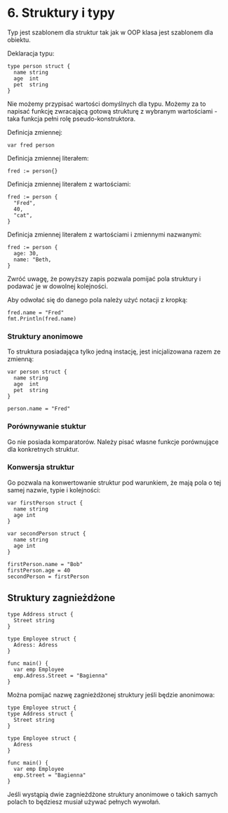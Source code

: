 # 6. Struktury i typy

Typ jest szablonem dla struktur tak jak w OOP klasa jest szablonem dla obiektu.

Deklaracja typu:
```
type person struct {
  name string
  age  int
  pet  string
}
```

Nie możemy przypisać wartości domyślnych dla typu. Możemy za to napisać funkcję zwracającą gotową strukturę z wybranym wartościami - taka funkcja pełni rolę pseudo-konstruktora.

Definicja zmiennej:
```
var fred person
```

Definicja zmiennej literałem:
```
fred := person{}
```

Definicja zmiennej literałem z wartościami:
```
fred := person {
  "Fred",
  40,
  "cat",
}
```

Definicja zmiennej literałem z wartościami i zmiennymi nazwanymi:
```
fred := person {
  age: 30,
  name: "Beth,
}
```

Zwróć uwagę, że powyższy zapis pozwala pomijać pola struktury i podawać je w dowolnej kolejności.

Aby odwołać się do danego pola należy użyć notacji z kropką:
```
fred.name = "Fred"
fmt.Println(fred.name)
```

### Struktury anonimowe

To struktura posiadająca tylko jedną instację, jest inicjalizowana razem ze zmienną:

```
var person struct {
  name string
  age  int
  pet  string
}

person.name = "Fred"
```

### Porównywanie stuktur

Go nie posiada komparatorów. Należy pisać własne funkcje porównujące dla konkretnych struktur.

### Konwersja struktur

Go pozwala na konwertowanie struktur pod warunkiem, że mają pola o tej samej nazwie, typie i kolejności:
```
var firstPerson struct {
  name string
  age int
}

var secondPerson struct {
  name string
  age int
}

firstPerson.name = "Bob"
firstPerson.age = 40
secondPerson = firstPerson
```

## Struktury zagnieżdżone

```
type Address struct {
  Street string
}

type Employee struct {
  Adress: Adress
}

func main() {
  var emp Employee
  emp.Adress.Street = "Bagienna"
}
```

Można pomijać nazwę zagnieżdżonej struktury jeśli będzie anonimowa:
```
type Employee struct {
type Address struct {
  Street string
}

type Employee struct {
  Adress
}

func main() {
  var emp Employee
  emp.Street = "Bagienna"
}
```

Jeśli wystąpią dwie zagnieżdżone struktury anonimowe o takich samych polach to będziesz musiał używać pełnych wywołań.
